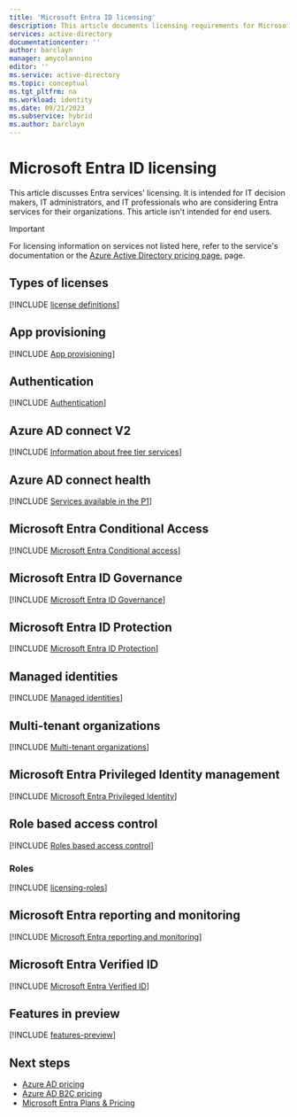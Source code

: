 ```yaml
---
title: 'Microsoft Entra ID licensing'
description: This article documents licensing requirements for Microsoft Entra ID features.
services: active-directory
documentationcenter: ''
author: barclayn
manager: amycolannino
editor: ''
ms.service: active-directory
ms.topic: conceptual
ms.tgt_pltfrm: na
ms.workload: identity
ms.date: 09/21/2023
ms.subservice: hybrid
ms.author: barclayn
---
```


# Microsoft Entra ID licensing

This article discusses Entra services' licensing. It is intended for IT decision makers, IT administrators, and IT professionals who are considering Entra services for their organizations. This article isn't intended for end users.

>[!IMPORTANT]
> For licensing information on services not listed here, refer to the service's documentation or the [Azure Active Directory pricing page.](https://azure.microsoft.com/pricing/details/active-directory/) page.

## Types of licenses

[!INCLUDE [license definitions](../includes/licensing-definition.md)]

## App provisioning

[!INCLUDE [App provisioning](../includes/licensing-app-provisioning.md)]

## Authentication

[!INCLUDE [Authentication](../includes/licensing-authentication.md)]

## Azure AD connect V2

[!INCLUDE [Information about free tier services](../includes/licensing-free-license.md)]

## Azure AD connect health

[!INCLUDE [Services available in the P1](../includes/licensing-p1-license.md)]

## Microsoft Entra Conditional Access

[!INCLUDE [Microsoft Entra Conditional access](../includes/licensing-conditional-access.md)]

## Microsoft Entra ID Governance

[!INCLUDE [Microsoft Entra ID Governance](../includes/licensing-governance.md)]

## Microsoft Entra ID Protection

[!INCLUDE [Microsoft Entra ID Protection](../includes/licensing-identity-protection.md)]

## Managed identities

[!INCLUDE [Managed identities](../includes/licensing-managed-identities.md)]

## Multi-tenant organizations

[!INCLUDE [Multi-tenant organizations](../includes/licensing-multi-tenant-organizations.md)]

## Microsoft Entra Privileged Identity management

[!INCLUDE [Microsoft Entra Privileged Identity](../includes/licensing-pim.md)]

## Role based access control

[!INCLUDE [Roles based access control](../includes/licensing-role-based-access-control.md)]

### Roles

[!INCLUDE [licensing-roles](../includes/licensing-roles.md)]

## Microsoft Entra reporting and monitoring

[!INCLUDE [Microsoft Entra reporting and monitoring](../includes/licensing-reports-monitoring.md)]

## Microsoft Entra Verified ID

[!INCLUDE [Microsoft Entra Verified ID](../includes/licensing-verified-id.md)]

## Features in preview

[!INCLUDE [features-preview](../includes/licensing-features-preview.md)]

## Next steps

- [Azure AD pricing](https://azure.microsoft.com/pricing/details/active-directory/)
- [Azure AD B2C pricing](https://azure.microsoft.com/pricing/details/active-directory-b2c/)
- [Microsoft Entra Plans & Pricing](https://www.microsoft.com/en-us/security/business/microsoft-entra-pricing?rtc=1)

